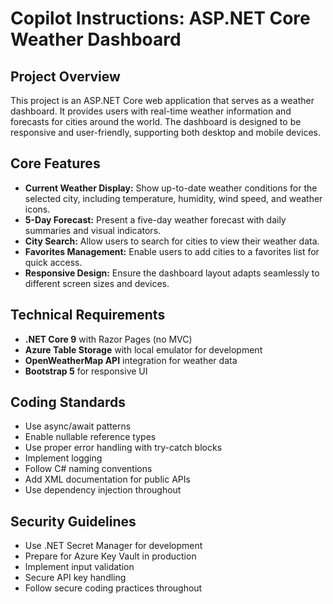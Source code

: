 
# Copilot Instructions: ASP.NET Core Weather Dashboard

## Project Overview
This project is an ASP.NET Core web application that serves as a weather dashboard. It provides users with real-time weather information and forecasts for cities around the world. The dashboard is designed to be responsive and user-friendly, supporting both desktop and mobile devices.

## Core Features
- **Current Weather Display:** Show up-to-date weather conditions for the selected city, including temperature, humidity, wind speed, and weather icons.
- **5-Day Forecast:** Present a five-day weather forecast with daily summaries and visual indicators.
- **City Search:** Allow users to search for cities to view their weather data.
- **Favorites Management:** Enable users to add cities to a favorites list for quick access.
- **Responsive Design:** Ensure the dashboard layout adapts seamlessly to different screen sizes and devices.

## Technical Requirements
- **.NET Core 9** with Razor Pages (no MVC)
- **Azure Table Storage** with local emulator for development
- **OpenWeatherMap API** integration for weather data
- **Bootstrap 5** for responsive UI

## Coding Standards
- Use async/await patterns
- Enable nullable reference types
- Use proper error handling with try-catch blocks
- Implement logging
- Follow C# naming conventions
- Add XML documentation for public APIs
- Use dependency injection throughout

## Security Guidelines
- Use .NET Secret Manager for development
- Prepare for Azure Key Vault in production
- Implement input validation
- Secure API key handling
- Follow secure coding practices throughout

